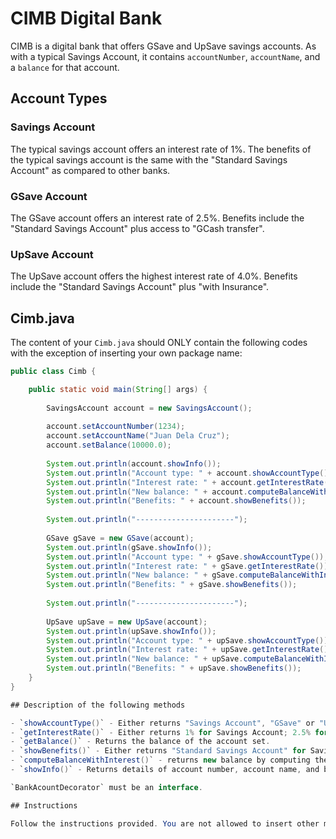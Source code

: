 # CIMB Digital Bank

CIMB is a digital bank that offers GSave and UpSave savings accounts. As with a typical Savings Account, it contains `accountNumber`, `accountName`, and a `balance` for that account.

## Account Types

### Savings Account

The typical savings account offers an interest rate of 1%. The benefits of the typical savings account is the same with the "Standard Savings Account" as compared to other banks.

### GSave Account

The GSave account offers an interest rate of 2.5%. Benefits include the "Standard Savings Account" plus access to "GCash transfer".

### UpSave Account

The UpSave account offers the highest interest rate of 4.0%. Benefits include the "Standard Savings Account" plus "with Insurance".

## Cimb.java

The content of your `Cimb.java` should ONLY contain the following codes with the exception of inserting your own package name:

```java
public class Cimb {

	public static void main(String[] args) {
		
		SavingsAccount account = new SavingsAccount();
		
		account.setAccountNumber(1234);
		account.setAccountName("Juan Dela Cruz");
		account.setBalance(10000.0);
		
		System.out.println(account.showInfo());
		System.out.println("Account type: " + account.showAccountType());
		System.out.println("Interest rate: " + account.getInterestRate());
		System.out.println("New balance: " + account.computeBalanceWithInterest());
		System.out.println("Benefits: " + account.showBenefits());
		
		System.out.println("----------------------");
		
		GSave gSave = new GSave(account);
		System.out.println(gSave.showInfo());
		System.out.println("Account type: " + gSave.showAccountType());
		System.out.println("Interest rate: " + gSave.getInterestRate());
		System.out.println("New balance: " + gSave.computeBalanceWithInterest());
		System.out.println("Benefits: " + gSave.showBenefits());
		
		System.out.println("----------------------");
		
		UpSave upSave = new UpSave(account);
		System.out.println(upSave.showInfo());
		System.out.println("Account type: " + upSave.showAccountType());
		System.out.println("Interest rate: " + upSave.getInterestRate());
		System.out.println("New balance: " + upSave.computeBalanceWithInterest());
		System.out.println("Benefits: " + upSave.showBenefits());
	}
}

## Description of the following methods

- `showAccountType()` - Either returns "Savings Account", "GSave" or "UpSave"
- `getInterestRate()` - Either returns 1% for Savings Account; 2.5% for GSave; 4.0% UpSave
- `getBalance()` - Returns the balance of the account set.
- `showBenefits()` - Either returns "Standard Savings Account" for Savings Account; benefits offered by savings account + "GSave Transfer"; benefits offered by savings account + "With Insurance";
- `computeBalanceWithInterest()` - returns new balance by computing the balance plus the interest depending on the interest rate.
- `showInfo()` - Returns details of account number, account name, and balance.

`BankAcountDecorator` must be an interface.

## Instructions

Follow the instructions provided. You are not allowed to insert other methods except what is stated in the diagram (setters and getters are allowed).
